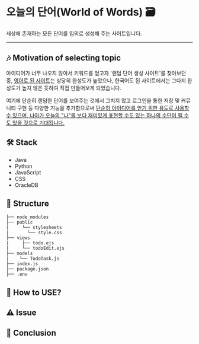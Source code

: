 # 오늘의 단어(World of Words) 🗃️
세상에 존재하는 모든 단어를 임의로 생성해 주는 사이트입니다.
___
## 🎶 Motivation of selecting topic
아이디어가 너무 나오지 않아서 키워드를 얻고자 '랜덤 단어 생성 사이트'를 찾아보던 중, [영어로 된 사이트](https://randomwordgenerator.com/)는 상당히 완성도가 높았으나, 한국어도 된 사이트에서는 그다지 완성도가 높지 않은 듯하여 직접 만들어보게 되었습니다.

여기에 단순히 랜덤한 단어를 보여주는 것에서 그치지 않고 로그인을 통한 저장 및 커뮤니티 구현 등 다양한 기능을 추가함으로써 <u>단순히 아이디어를 얻기 위한 용도로 사용할 수 있으며, 나아가 오늘의 "나"를 보다 재미있게 표현할 수도 있는 하나의 수단이 될 수도 있을 것으로 기대됩니다.</u>

## 🛠️ Stack
* Java
* Python
* JavaScript
* CSS
* OracleDB

## 📂 Structure

```
├── node_modules
├── public
|     └── stylesheets
|       └── style.css
├── views
|     ├── todo.ejs
|     └── todoEdit.ejs
├── models
|    └── TodoTask.js
├── index.js
├── package.json
├── .env
```

## 🔰 How to USE?

## ⚠️ Issue

## 📝 Conclusion
